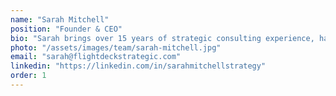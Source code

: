 ```yaml
---
name: "Sarah Mitchell"
position: "Founder & CEO"
bio: "Sarah brings over 15 years of strategic consulting experience, having led transformational initiatives for Fortune 500 companies and high-growth startups. She holds an MBA from Wharton and is a certified strategic planning professional."
photo: "/assets/images/team/sarah-mitchell.jpg"
email: "sarah@flightdeckstrategic.com"
linkedin: "https://linkedin.com/in/sarahmitchellstrategy"
order: 1
---
```

